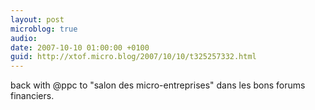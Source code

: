 ```yaml
---
layout: post
microblog: true
audio: 
date: 2007-10-10 01:00:00 +0100
guid: http://xtof.micro.blog/2007/10/10/t325257332.html
---
```

back with @ppc to "salon des micro-entreprises" dans les bons forums financiers.
